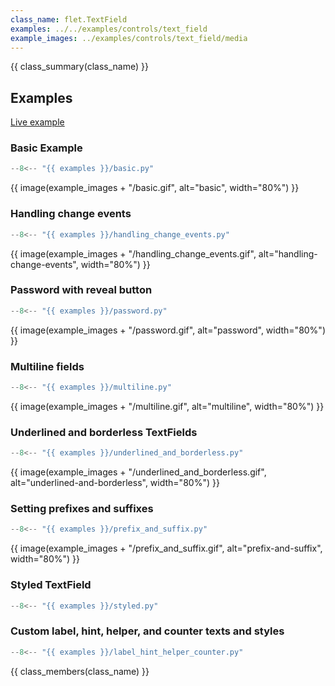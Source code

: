 ```yaml
---
class_name: flet.TextField
examples: ../../examples/controls/text_field
example_images: ../examples/controls/text_field/media
---
```


{{ class_summary(class_name) }}

## Examples

[Live example](https://flet-controls-gallery.fly.dev/input/textfield)

### Basic Example

```python
--8<-- "{{ examples }}/basic.py"
```

{{ image(example_images + "/basic.gif", alt="basic", width="80%") }}


### Handling change events

```python
--8<-- "{{ examples }}/handling_change_events.py"
```

{{ image(example_images + "/handling_change_events.gif", alt="handling-change-events", width="80%") }}


### Password with reveal button

```python
--8<-- "{{ examples }}/password.py"
```

{{ image(example_images + "/password.gif", alt="password", width="80%") }}


### Multiline fields

```python
--8<-- "{{ examples }}/multiline.py"
```

{{ image(example_images + "/multiline.gif", alt="multiline", width="80%") }}


### Underlined and borderless TextFields

```python
--8<-- "{{ examples }}/underlined_and_borderless.py"
```

{{ image(example_images + "/underlined_and_borderless.gif", alt="underlined-and-borderless", width="80%") }}


### Setting prefixes and suffixes

```python
--8<-- "{{ examples }}/prefix_and_suffix.py"
```

{{ image(example_images + "/prefix_and_suffix.gif", alt="prefix-and-suffix", width="80%") }}


### Styled TextField

```python
--8<-- "{{ examples }}/styled.py"
```

### Custom label, hint, helper, and counter texts and styles

```python
--8<-- "{{ examples }}/label_hint_helper_counter.py"
```

{{ class_members(class_name) }}
